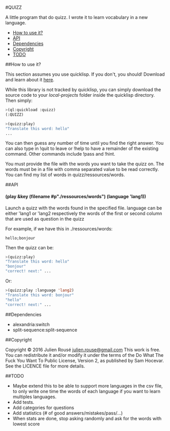 #QUIZZ


A little program that do quizz. I wrote it to learn vocabulary in a new language.


* [How to use it?](#how-to-use-it?)
* [API](#api)
* [Dependencies](#dependencies)
* [Copyright](#copyright)
* [TODO](#todo)


##How to use it?

This section assumes you use quicklisp. If you don't, you should! Download and learn about it [here](https://www.quicklisp.org/beta/).

While this library is not tracked by quicklisp, you can simply download the source code to your *local-projects* folder inside the quicklisp directory. Then simply:  
```lisp
>(ql:quickload :quizz)
(:QUIZZ)

>(quizz:play)
"Translate this word: hello"
...

```

You can then guess any number of time until you find the right answer.
You can also type in !quit to leave or !help to have a remainder of the existing command. Other commands include !pass and !hint.

You must provide the file with the words you want to take the quizz on.
The words must be in a file with comma separated value to be read correctly.
You can find my list of words in quizz/ressources/words.


##API

#### (play &key (filename #p"./ressources/words") (language 'lang1))	
     
Launch a quizz with the words found in the specified file.
language can be either 'lang1 or 'lang2 respectively the words of 
the first or second column that are used as question in the quizz

For example, if we have this in ./ressources/words:
```
hello;bonjour
```

Then the quizz can be:
```lisp
>(quizz:play) 
"Translate this word: hello"
"bonjour"
"correct! next:" ...
```

Or:
```lisp
>(quizz:play :language 'lang2)
"Translate this word: bonjour"
"hello"
"correct! next:" ...
```

##Dependencies

* alexandria:switch
* split-sequence:split-sequence

##Copyright

Copyright © 2016 Julien Rousé <julien.rouse@gmail.com>
This work is free. You can redistribute it and/or modify it under the
terms of the Do What The Fuck You Want To Public License, Version 2,
as published by Sam Hocevar. See the LICENCE file for more details.

##TODO

* Maybe extend this to be able to support more languages in the csv file, to only write one time the words of each language if you want to learn multiples languages.
* Add tests.
* Add categories for questions
* Add statistics (# of good answers/mistakes/pass/...)
* When stats are done, stop asking randomly and ask for the words with lowest score 